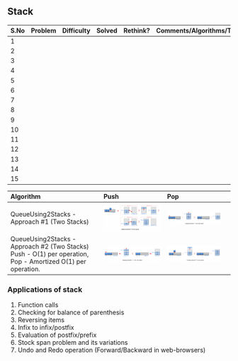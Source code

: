 ## Stack



 |S.No| Problem | Difficulty | Solved | Rethink?  | Comments/Algorithms/Tags  |
 |---|---|---|---|---|---|
  | 1 | | | | | |
  | 2| | | | | |
  | 3 | | | | | |
  | 4 | | | | | |
  | 5 | | | | | |
  | 6 | | | | | |
  | 7 | | | | | |
  | 8 | | | | | |
  | 9 | | | | | |
  | 10 | | | | | |
  | 11 | | | | | |
  | 12 | | | | | |
  | 13 | | | | | |
  | 14 | | | | | |
  | 15 | | | | | |

| Algorithm                                                                                                   | Push                                           | Pop                              |    |
|:------------------------------------------------------------------------------------------------------------|:-----------------------------------------------|:---------------------------------|:---|
| QueueUsing2Stacks - Approach #1 (Two Stacks)                                                                | ![](.README_images/QueueUsing2Stacks.png)      | ![](.README_images/PopAlgo1.png) |    |
| QueueUsing2Stacks - Approach #2 (Two Stacks) Push - O(1) per operation, Pop - Amortized O(1) per operation. | ![](.README_images/QueueUsing2StacksAlgo2.png) | ![](.README_images/PopAlgo2.png) |    |

### Applications of stack
1. Function calls
2. Checking for balance of parenthesis
3. Reversing items
4. Infix to infix/postfix
5. Evaluation of postfix/prefix
6. Stock span problem and its variations
7. Undo and Redo operation (Forward/Backward in web-browsers)
